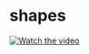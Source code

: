 # shapes

[![Watch the video](https://raw.github.com/GabLeRoux/WebMole/master/ressources/WebMole_Youtube_Video.png)](Assets/fragment_test1.mp4)

